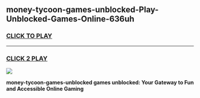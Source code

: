 
## money-tycoon-games-unblocked-Play-Unblocked-Games-Online-636uh
<h3>
<a href="https://premium76.site?title=money-tycoon-games-unblocked&ref=25A">CLICK TO PLAY</a></h3>
<hr>

<h3>
<a href="https://premium76.site?title=money-tycoon-games-unblocked&ref=25A">CLICK 2 PLAY</a>
  
</h3>

<a href="https://premium76.site?title=money-tycoon-games-unblocked&ref=25A"><img src="https://clearcache.store/games.png"></a>


**money-tycoon-games-unblocked games unblocked: Your Gateway to Fun and Accessible Online Gaming**
